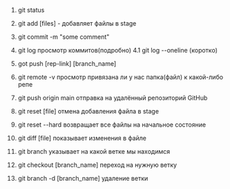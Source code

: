 1. git status
2. git add [files] - добавляет файлы в stage
3. git commit -m "some comment"

4. git log просмотр коммитов(подробно)
4.1 git log --oneline (коротко)

5. got push [rep-link] [branch_name]
6. git remote -v просмотр привязана ли у нас папка(файл) к какой-либо репе
7. git push origin main отправка на удалённый репозиторий GitHub
8. git reset [file] отмена добавления файла в stage
9. git reset --hard возвращает все файлы на начальное состояние
10. git diff [file] показывает изменения в файле
11. git branch указывает на какой ветке мы находимся
12. git checkout [branch_name] переход на нужную ветку
13. git branch -d [branch_name] удаление ветки